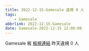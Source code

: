 ```yaml
---
title: 2022-12-15-Gamesale 違規 0 人
tags:
    - Gamesale
abbrlink: 2022-12-15-Gamesale
date: Gamesale-2022-12-15 12:00:00
---
```

Gamesale 板 [板規連結](https://www.ptt.cc/bbs/Gossiping/M.1637425085.A.07D.html)
昨天違規 0 人
